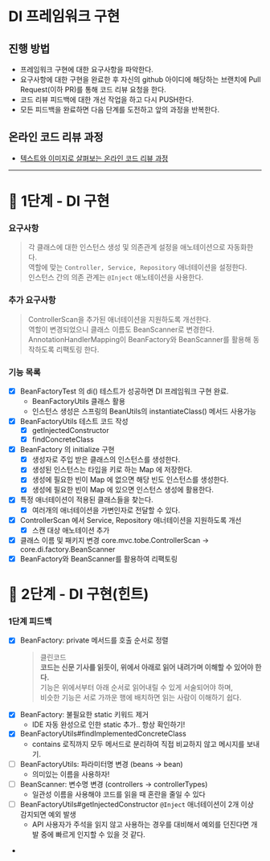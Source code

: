 # DI 프레임워크 구현
## 진행 방법
* 프레임워크 구현에 대한 요구사항을 파악한다.
* 요구사항에 대한 구현을 완료한 후 자신의 github 아이디에 해당하는 브랜치에 Pull Request(이하 PR)를 통해 코드 리뷰 요청을 한다.
* 코드 리뷰 피드백에 대한 개선 작업을 하고 다시 PUSH한다.
* 모든 피드백을 완료하면 다음 단계를 도전하고 앞의 과정을 반복한다.

## 온라인 코드 리뷰 과정
* [텍스트와 이미지로 살펴보는 온라인 코드 리뷰 과정](https://github.com/next-step/nextstep-docs/tree/master/codereview)

---

# 🚀 1단계 - DI 구현

### 요구사항
> 각 클래스에 대한 인스턴스 생성 및 의존관계 설정을 애노테이션으로 자동화한다.  
> 역할에 맞는 `Controller, Service, Repository` 애너테이션을 설정한다.  
> 인스턴스 간의 의존 관계는 `@Inject` 애노테이션을 사용한다.  

### 추가 요구사항
> ControllerScan을 추가된 애너테이션을 지원하도록 개선한다.  
> 역할이 변경되었으니 클래스 이름도 BeanScanner로 변경한다.  
> AnnotationHandlerMapping이 BeanFactory와 BeanScanner를 활용해 동작하도록 리팩토링 한다.  

### 기능 목록
- [x] BeanFactoryTest 의 di() 테스트가 성공하면 DI 프레임워크 구현 완료.
  - BeanFactoryUtils 클래스 활용
  - 인스턴스 생성은 스프링의 BeanUtils의 instantiateClass() 메서드 사용가능
- [x] BeanFactoryUtils 테스트 코드 작성
  - [x] getInjectedConstructor 
  - [x] findConcreteClass 
- [x] BeanFactory 의 initialize 구현
  - [x] 생성자로 주입 받은 클래스의 인스턴스를 생성한다.
  - [x] 생성된 인스턴스는 타입을 키로 하는 Map 에 저장한다.
  - [x] 생성에 필요한 빈이 Map 에 없으면 해당 빈도 인스턴스를 생성한다.
  - [x] 생성에 필요한 빈이 Map 에 있으면 인스턴스 생성에 활용한다.
- [x] 특정 애너테이션이 적용된 클래스들을 찾는다.
  - [x] 여러개의 애너테이션을 가변인자로 전달할 수 있다. 
- [x] ControllerScan 에서 Service, Repository 애너테이션을 지원하도록 개선
  - [x] 스캔 대상 애노테이션 추가 
- [x] 클래스 이름 및 패키지 변경 core.mvc.tobe.ControllerScan -> core.di.factory.BeanScanner
- [x] BeanFactory와 BeanScanner를 활용하여 리팩토링

# 🚀 2단계 - DI 구현(힌트)

### 1단계 피드백
- [x] BeanFactory: private 메서드를 호출 순서로 정렬
  > 클린코드   
  > **코드는 신문 기사를 읽듯이, 위에서 아래로 읽어 내려가며 이해할 수 있어야 한다.**   
  > 기능은 위에서부터 아래 순서로 읽어내릴 수 있게 서술되어야 하며,   
  > 비슷한 기능은 서로 가까운 행에 배치하면 읽는 사람이 이해하기 쉽다.   
- [x] BeanFactory: 불필요한 static 키워드 제거
  - IDE 자동 완성으로 인한 static 추가.. 항상 확인하기!
- [x] BeanFactoryUtils#findImplementedConcreteClass
  - contains 로직까지 모두 메서드로 분리하여 직접 비교하지 않고 메시지를 보내기.
- [ ] BeanFactoryUtils: 파라미터명 변경 (beans -> bean) 
  - 의미있는 이름을 사용하자!
- [ ] BeanScanner: 변수명 변경 (controllers -> controllerTypes)
  - 일관성 이름을 사용해야 코드를 읽을 때 혼란을 줄일 수 있다
- [ ] BeanFactoryUtils#getInjectedConstructor `@Inject` 애너테이션이 2개 이상 감지되면 예외 발생
  - API 사용자가 주석을 읽지 않고 사용하는 경우를 대비해서 예외를 던진다면 개발 중에 빠르게 인지할 수 있을 것 같다.
- 
